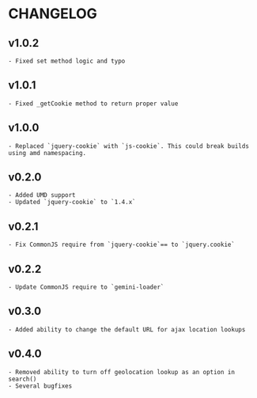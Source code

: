 # CHANGELOG

## v1.0.2

    - Fixed set method logic and typo

## v1.0.1

    - Fixed _getCookie method to return proper value

## v1.0.0

    - Replaced `jquery-cookie` with `js-cookie`. This could break builds using amd namespacing.

## v0.2.0

    - Added UMD support
    - Updated `jquery-cookie` to `1.4.x`

## v0.2.1

    - Fix CommonJS require from `jquery-cookie`== to `jquery.cookie`

## v0.2.2

    - Update CommonJS require to `gemini-loader`

## v0.3.0

    - Added ability to change the default URL for ajax location lookups

## v0.4.0

    - Removed ability to turn off geolocation lookup as an option in search()
    - Several bugfixes
